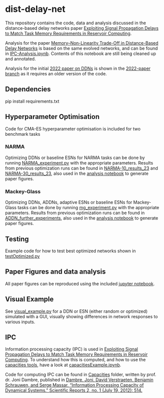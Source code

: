 # dist-delay-net
This repository contains the code, data and analysis discussed in the distance-based delay networks
paper [Exploiting Signal Propagation Delays to Match Task Memory Requirements in Reservoir Computing](https://doi.org/10.3390/biomimetics9060355).

Analysis for the paper [Memory–Non-Linearity Trade-Off in Distance-Based Delay Networks](https://www.mdpi.com/2313-7673/9/12/755) 
is based on the same evolved networks, and can be found in [IPC-Analysis.ipynb](analysis-notebooks/IPC-Analysis.ipynb). Contents of 
this notebook are still being cleaned up and annotated.

Analysis for the initial [2022 paper on DDNs](https://link.springer.com/chapter/10.1007/978-3-031-21753-1_21) is shown 
in the [2022-paper branch](https://github.com/StefanIacob/DDN-public/tree/2022-paper) as it requires an older 
version of the code.

## Dependencies
pip install requirements.txt

## Hyperparameter Optimisation
Code for CMA-ES hyperparameter optimisation is included for two benchmark tasks

### NARMA
Optimizing DDNs or baseline ESNs for NARMA tasks can be done by running [NARMA_experiment.py](NARMA_experiment.py) with
the appropriate parameters. Results from previous optimization runs can be found
in [NARMA-10_results_23](results/NARMA-10_results_23) and [NARMA-30_results_23](results/NARMA-30_results_23), also used in
the [analysis notebook](analysis-notebooks/MC-Analysis.ipynb) to generate paper figures.

### Mackey-Glass
Optimizing DDNs, ADDNs, adaptive ESNs or baseline ESNs for Mackey-Glass tasks can be done by
running [mg_experiment.py](mg_experiment.py) with the appropriate parameters. Results from previous optimization runs
can be found in [ADDN_further_experiments](results/ADDN_further_experiments), also used in
the [analysis notebook](analysis-notebooks/MC-Analysis.ipynb) to generate paper figures.

## Testing
Example code for how to test best optimized networks shown in [testOptimized.py](examples/testOptimized.py)

## Paper Figures and data analysis
All paper figures can be reproduced using the included [jupyter notebook](analysis-notebooks/MC-Analysis.ipynb).

## Visual Example
See [visual_example.py]([examples/visual_example.py]) for a DDN or ESN (either random or optimized) simulated with a
GUI, visually showing differences in network responses to various inputs. 

## IPC
Information processing capacity (IPC) is used in 
[Exploiting Signal Propagation Delays to Match Task Memory Requirements in Reservoir Computing](https://doi.org/10.3390/biomimetics9060355).
To understand how this is computed, and how to use the [capacities tools](Capacities/capacities.py), have a look at 
[capacitiesExample.ipynb](examples/capacitiesDDNExample.ipynb).

Code for computing IPC can be found in [Capacities](Capacities) folder, written by prof. dr. Joni Dambre, published in 
[Dambre, Joni, David Verstraeten, Benjamin Schrauwen, and Serge Massar. “Information Processing Capacity of Dynamical Systems.” Scientific Reports 2, no. 1 (July 19, 2012): 514.
](https://doi.org/10.1038/srep00514)